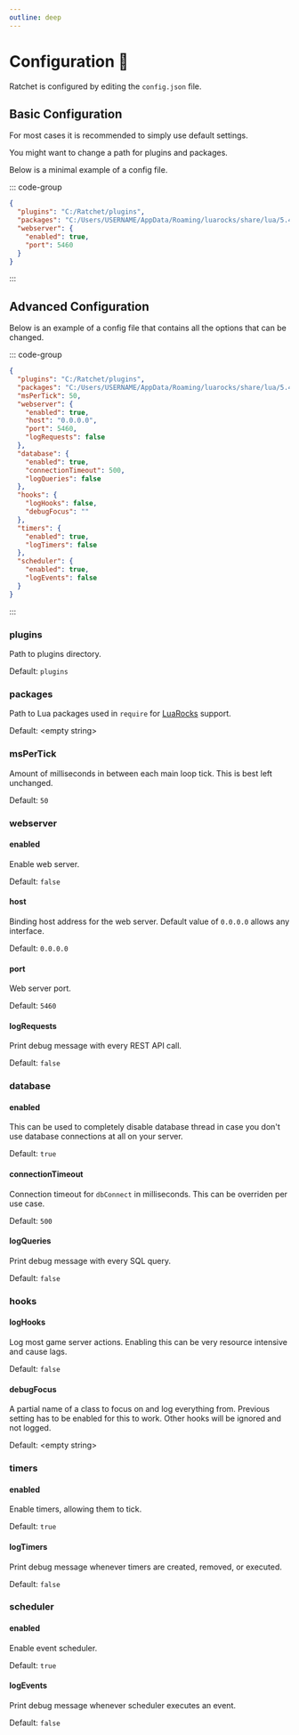 ```yaml
---
outline: deep
---
```


# Configuration 🔩
Ratchet is configured by editing the `config.json` file.

## Basic Configuration
For most cases it is recommended to simply use default settings.

You might want to change a path for plugins and packages.

Below is a minimal example of a config file.

::: code-group
```json [config.json]{2}
{
  "plugins": "C:/Ratchet/plugins",
  "packages": "C:/Users/USERNAME/AppData/Roaming/luarocks/share/lua/5.4/?.lua",
  "webserver": {
    "enabled": true,
    "port": 5460
  }
}
```
:::

## Advanced Configuration

Below is an example of a config file that contains all the options that can be changed.

::: code-group
```json [config.json]
{
  "plugins": "C:/Ratchet/plugins",
  "packages": "C:/Users/USERNAME/AppData/Roaming/luarocks/share/lua/5.4/?.lua",
  "msPerTick": 50,
  "webserver": {
    "enabled": true,
    "host": "0.0.0.0",
    "port": 5460,
    "logRequests": false
  },
  "database": {
    "enabled": true,
    "connectionTimeout": 500,
    "logQueries": false
  },
  "hooks": {
    "logHooks": false,
    "debugFocus": ""
  },
  "timers": {
    "enabled": true,
    "logTimers": false
  },
  "scheduler": {
    "enabled": true,
    "logEvents": false
  }
}
```
:::

### plugins
Path to plugins directory.

Default: `plugins`

### packages
Path to Lua packages used in `require` for [LuaRocks](https://luarocks.org/) support.

Default: &lt;empty string&gt;

### msPerTick
Amount of milliseconds in between each main loop tick. This is best left unchanged.

Default: `50`

### webserver

#### enabled
Enable web server.

Default: `false`

#### host
Binding host address for the web server. Default value of `0.0.0.0` allows any interface.

Default: `0.0.0.0`

#### port
Web server port.

Default: `5460`

#### logRequests
Print debug message with every REST API call.

Default: `false`

### database

#### enabled
This can be used to completely disable database thread in case you don't use database connections at all on your server.

Default: `true`

#### connectionTimeout
Connection timeout for `dbConnect` in milliseconds. This can be overriden per use case.

Default: `500`

#### logQueries
Print debug message with every SQL query.

Default: `false`

### hooks

#### logHooks
Log most game server actions. Enabling this can be very resource intensive and cause lags.

Default: `false`

#### debugFocus
A partial name of a class to focus on and log everything from. Previous setting has to be enabled for this to work.
Other hooks will be ignored and not logged.

Default: &lt;empty string&gt;

### timers

#### enabled
Enable timers, allowing them to tick.

Default: `true`

#### logTimers
Print debug message whenever timers are created, removed, or executed.

Default: `false`

### scheduler

#### enabled
Enable event scheduler.

Default: `true`

#### logEvents
Print debug message whenever scheduler executes an event.

Default: `false`